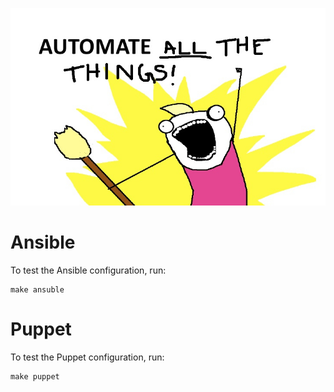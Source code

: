 ![automate](https://raw.githubusercontent.com/RogueDudes/roguedudes.github.io/master/assets/images/automate.jpg)

Ansible
=======

To test the Ansible configuration, run:

```
make ansuble
```

Puppet
======

To test the Puppet configuration, run:

```
make puppet
```
